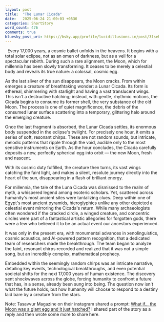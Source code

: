 ```yaml
---
layout: post
title:  "The Lunar Cicada"
date:   2025-06-24 21:00:03 +0530
categories: ShortStory
word_count: 476
comments: true
bluesky_post_uri: https://bsky.app/profile/lucidillusions.in/post/3lsehtxura22j
---
```


&nbsp; Every 17,000 years, a cosmic ballet unfolds in the heavens. It begins with a total solar eclipse, not as an omen of darkness, but as a veil for a spectacular rebirth. During such a rare alignment, the Moon, which for millennia has been slowly transforming. It ceases to be merely a celestial body and reveals its true nature: a colossal, cosmic egg.

As the last sliver of the sun disappears, the Moon cracks. From within emerges a creature of breathtaking wonder: a Lunar Cicada. Its form is ethereal, shimmering with starlight and having a vast translucent wings. This isn't a destructive hatching; instead, with gentle, rhythmic motions, the Cicada begins to consume its former shell, the very substance of the old Moon. The process is one of quiet magnificence, the debris of the consumed lunar surface scattering into a temporary, glittering halo around the emerging creature.

Once the last fragment is absorbed, the Lunar Cicada settles, its enormous body suspended in the eclipse's twilight. For precisely one hour, it emits a series of soft, resonant chirps. These are not random sounds, but intricate, melodic patterns that ripple through the void, audible only to the most sensitive instruments on Earth. As the hour concludes, the Cicada carefully deposits a new, perfectly spherical egg into orbit — the new Moon, fresh and nascent.

With its cosmic duty fulfilled, the creature then turns, its vast wings catching the faint light, and makes a silent, resolute journey directly into the heart of the sun, disappearing in a flash of brilliant energy.

For millennia, the tale of the Luna Cicada was dismissed to the realm of myth, a whispered legend among esoteric scholars. Yet, scattered across humanity's most ancient sites were tantalizing clues. Deep within one of Egypt's most ancient pyramids, hieroglyphics unlike any other depicted a celestial event mirroring the Cicada's return. While many archaeologists often wondered if the cracked circle, a winged creature, and concentric circles were part of a fantastical artistic allegories for forgotten gods, there were a few who believed it to be an actual event our ancestors experienced.

It was only in the present era, with monumental advances in xenolinguistics, cosmic acoustics, and AI-powered pattern recognition, that a dedicated team of researchers made the breakthrough. The team began to analyze the faint, resonant chirps recorded and realized that it was not a simple song, but an incredibly complex, mathematical prophecy.

Embedded within the seemingly random chirps was an intricate narrative, detailing key events, technological breakthroughs, and even potential societal shifts for the next 17,000 years of human existence. The discovery sent shockwaves across the globe, forcing humanity to confront a future that has, in a sense, already been sung into being. The question now isn't what the future holds, but how humanity will choose to respond to a destiny laid bare by a creature from the stars.

Note: Tasavvur Magazine on their instagram shared a prompt: [What if... the Moon was a giant egg and it just hatched?](https://www.instagram.com/p/DLP9y_KM_24/) I shared part of the story as a reply and then wrote some more to share here.
